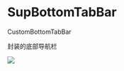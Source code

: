 # SupBottomTabBar
CustomBottomTabBar

封装的底部导航栏

[![](https://www.jitpack.io/v/melody1993/SupBottomTabBar.svg)](https://www.jitpack.io/#melody1993/SupBottomTabBar)


